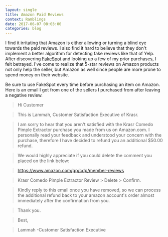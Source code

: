 ```yaml
---
layout: single
title: Amazon Paid Reviews
context: Ramblings
date: 2017-06-07 08:03:00
categories: blog
---
```


I find it irritating that Amazon is either allowing or turning a blind eye towards the paid reviews. I also find it hard to believe that they don't implement a better algorithm for detecting fake reviews like that of Yelp. After discovering [FakeSpot](http://fakespot.com/) and looking up a few of my prior purchases, I felt betrayed. I've come to realize that 5-star reviews on Amazon products not only help the seller, but Amazon as well since people are more prone to spend money on their website. 

Be sure to use FakeSpot every time before purchasing an item on Amazon. Here is an email I got from one of the sellers I purchased from after leaving a negative review. 

> Hi Customer

> This is Lammah, Customer Satisfaction Executive of Krasr.

> I am sorry to hear that you aren't satisfied with the Krasr Comedo Pimple Extractor purchase you made from us on Amazon.com. I personally read your feedback and understood your concern with the purchase, therefore I have decided to refund you an additional $50.00 refund. 

> We would highly appreciate if you could delete the comment you placed on the link below:

> https://www.amazon.com/gp/cdp/member-reviews

> Krasr Comedo Pimple Extractor Review > Delete > Confirm.

> Kindly reply to this email once you have removed, so we can process the additional refund back to your amazon account's order almost immediately after the confirmation from you.

> Thank you.

> Best,

> Lammah
> -Customer Satisfaction Executive

